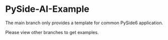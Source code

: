 # PySide-AI-Example

The main branch only provides a template for common PySide6 application.

Please view other branches to get examples.